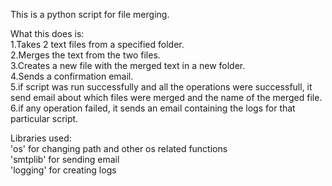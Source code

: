 This is a python script for file merging.

What this does is:  
1.Takes 2 text files from a specified folder.  
2.Merges the text from the two files.  
3.Creates a new file with the merged text in a new folder.  
4.Sends a confirmation email.  
5.if script was run successfully and all the operations were successfull, it send email about 
which files were merged and the name of the merged file.  
6.if any operation failed, it sends an email containing the logs for that particular script.  


Libraries used:  
'os' for changing path and other os related functions  
'smtplib' for sending email  
'logging' for creating logs  
